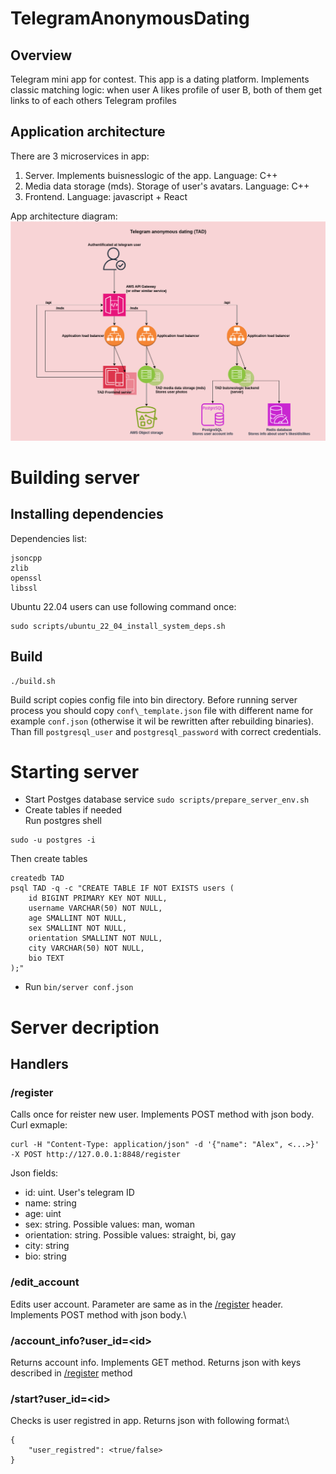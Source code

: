 # TelegramAnonymousDating
## Overview
Telegram mini app for contest. This app is a dating platform. Implements classic matching logic: when user A likes profile of user B, both of them get links to of each others Telegram profiles

## Application architecture
There are 3 microservices in app:
1. Server. Implements buisnesslogic of the app. Language: C++ 
2. Media data storage (mds). Storage of user's avatars. Language: C++
3. Frontend. Language: javascript + React

App architecture diagram:
![app architecture](/doc/media/arch.png)

# Building server
## Installing dependencies
Dependencies list:

```
jsoncpp
zlib
openssl
libssl
```

Ubuntu 22.04 users can use following command once:

```
sudo scripts/ubuntu_22_04_install_system_deps.sh
```

## Build

```
./build.sh
```
Build script copies config file into bin directory. Before running server process you should copy ```conf\_template.json``` file with different name for example ```conf.json``` (otherwise it wil be rewritten after rebuilding binaries). Than fill ```postgresql_user``` and ```postgresql_password``` with correct credentials. 

# Starting server
- Start Postges database service ```sudo scripts/prepare_server_env.sh```
- Create tables if needed\
Run postgres shell
```
sudo -u postgres -i
```
Then create tables
```
createdb TAD
psql TAD -q -c "CREATE TABLE IF NOT EXISTS users (
    id BIGINT PRIMARY KEY NOT NULL,
    username VARCHAR(50) NOT NULL,
    age SMALLINT NOT NULL,
    sex SMALLINT NOT NULL,
    orientation SMALLINT NOT NULL,
    city VARCHAR(50) NOT NULL,
    bio TEXT
);"
```
- Run ```bin/server conf.json```

# Server decription

## Handlers

### /register

Calls once for reister new user. Implements POST method with json body.\
Curl exmaple:

```
curl -H "Content-Type: application/json" -d '{"name": "Alex", <...>}' -X POST http://127.0.0.1:8848/register
```

Json fields:
- id: uint. User's telegram ID
- name: string
- age: uint
- sex: string. Possible values: man, woman
- orientation: string. Possible values: straight, bi, gay
- city: string
- bio: string

### /edit\_account

Edits user account. Parameter are same as in the [/register](#-/register) header. Implements POST method with json body.\

### /account\_info\?user\_id\=\<id\>

Returns account info. Implements GET method. Returns json with keys described in [/register](#-/register) method

### /start\?user\_id\=\<id\>

Checks is user registred in app. Returns json with following format:\
```
{
    "user_registred": <true/false>
}
```
